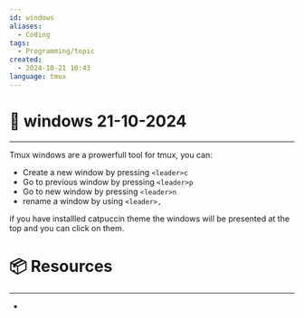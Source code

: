 ```yaml
---
id: windows
aliases:
  - Coding
tags:
  - Programming/topic
created:
  - 2024-10-21 10:43
language: tmux
---
```

# 📃 windows 21-10-2024

---
Tmux windows are a prowerfull tool for tmux, you can:

- Create a new window by pressing `<leader>c`
- Go to previous window by pressing `<leader>p`
- Go to new window by pressing `<leader>n`
- rename a window by using `<leader>,`

if you have installled catpuccin theme the windows will be presented at the top and you can click on them.

# 📦 Resources
---
- 

